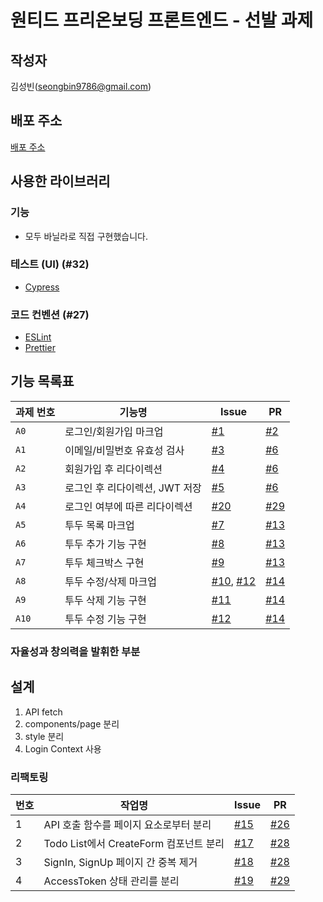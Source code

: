 # 원티드 프리온보딩 프론트엔드 - 선발 과제

## 작성자

김성빈(seongbin9786@gmail.com)

## 배포 주소

[배포 주소](wanted-pre-onboarding-frontend-bvv9kdntp-seongbin9786.vercel.app)

## 사용한 라이브러리

### 기능
- 모두 바닐라로 직접 구현했습니다.

### 테스트 (UI) (#32)
- [Cypress](https://www.cypress.io/)

### 코드 컨벤션 (#27)
- [ESLint](https://eslint.org/)
- [Prettier](https://prettier.io/)

## 기능 목록표

| 과제 번호 | 기능명 | Issue | PR |
|----------|--------|-------|----|
| `A0` | 로그인/회원가입 마크업 | [#1](https://github.com/seongbin9786/wanted-pre-onboarding-frontend/issues/1) | [#2](https://github.com/seongbin9786/wanted-pre-onboarding-frontend/issues/2) |
| `A1` | 이메일/비밀번호 유효성 검사 | [#3](https://github.com/seongbin9786/wanted-pre-onboarding-frontend/issues/3) | [#6](https://github.com/seongbin9786/wanted-pre-onboarding-frontend/issues/6) |
| `A2` | 회원가입 후 리다이렉션 | [#4](https://github.com/seongbin9786/wanted-pre-onboarding-frontend/issues/4) | [#6](https://github.com/seongbin9786/wanted-pre-onboarding-frontend/issues/6) |
| `A3` | 로그인 후 리다이렉션, JWT 저장 | [#5](https://github.com/seongbin9786/wanted-pre-onboarding-frontend/issues/5) | [#6](https://github.com/seongbin9786/wanted-pre-onboarding-frontend/issues/6) |
| `A4` | 로그인 여부에 따른 리다이렉션 | [#20](https://github.com/seongbin9786/wanted-pre-onboarding-frontend/2issues/0) | [#29](https://github.com/seongbin9786/wanted-pre-onboarding-frontend/2issues/9) |
| `A5` | 투두 목록 마크업 | [#7](https://github.com/seongbin9786/wanted-pre-onboarding-frontend/issues/7) | [#13](https://github.com/seongbin9786/wanted-pre-onboarding-frontend/issues/13) |
| `A6` | 투두 추가 기능 구현 | [#8](https://github.com/seongbin9786/wanted-pre-onboarding-frontend/issues/8) | [#13](https://github.com/seongbin9786/wanted-pre-onboarding-frontend/issues/13) |
| `A7` | 투두 체크박스 구현 | [#9](https://github.com/seongbin9786/wanted-pre-onboarding-frontend/issues/9) | [#13](https://github.com/seongbin9786/wanted-pre-onboarding-frontend/issues/13) |
| `A8` | 투두 수정/삭제 마크업 | [#10](https://github.com/seongbin9786/wanted-pre-onboarding-frontend/issues/10), [#12](https://github.com/seongbin9786/wanted-pre-onboarding-frontend/issues/12) | [#14](https://github.com/seongbin9786/wanted-pre-onboarding-frontend/issues/14) |
| `A9` | 투두 삭제 기능 구현 | [#11](https://github.com/seongbin9786/wanted-pre-onboarding-frontend/issues/11) | [#14](https://github.com/seongbin9786/wanted-pre-onboarding-frontend/issues/14) |
| `A10` | 투두 수정 기능 구현 | [#12](https://github.com/seongbin9786/wanted-pre-onboarding-frontend/issues/12) | [#14](https://github.com/seongbin9786/wanted-pre-onboarding-frontend/issues/14) |

### 자율성과 창의력을 발휘한 부분


## 설계

1. API fetch
2. components/page 분리
3. style 분리
4. Login Context 사용

### 리팩토링

| 번호 | 작업명 | Issue | PR |
|------|-------|-------|----|
| 1 | API 호출 함수를 페이지 요소로부터 분리 | [#15](https://github.com/seongbin9786/wanted-pre-onboarding-frontend/issues/15) | [#26](https://github.com/seongbin9786/wanted-pre-onboarding-frontend/issues/26) |
| 2 | Todo List에서 CreateForm 컴포넌트 분리 | [#17](https://github.com/seongbin9786/wanted-pre-onboarding-frontend/issues/17) | [#28](https://github.com/seongbin9786/wanted-pre-onboarding-frontend/issues/28) |
| 3 | SignIn, SignUp 페이지 간 중복 제거 | [#18](https://github.com/seongbin9786/wanted-pre-onboarding-frontend/issues/18) | [#28](https://github.com/seongbin9786/wanted-pre-onboarding-frontend/issues/28) | 
| 4 | AccessToken 상태 관리를 분리 | [#19](https://github.com/seongbin9786/wanted-pre-onboarding-frontend/issues/19) | [#29](https://github.com/seongbin9786/wanted-pre-onboarding-frontend/issues/29) |